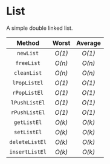 # List

A simple double linked list.

|   **Method**   | **Worst** | **Average** |
|:--------------:|:---------:|:-----------:|
|    `newList`   |   _O(1)_  |    _O(1)_   |
|   `freeList`   |   _O(n)_  |    _O(n)_   |
|   `cleanList`  |   _O(n)_  |    _O(n)_   |
|  `lPopListEl`  |   _O(1)_  |    _O(1)_   |
|  `rPopListEl`  |   _O(1)_  |    _O(1)_   |
|  `lPushListEl` |   _O(1)_  |    _O(1)_   |
|  `rPushListEl` |   _O(1)_  |    _O(1)_   |
|   `getListEl`  |   _O(k)_  |    _O(k)_   |
|   `setListEl`  |   _O(k)_  |    _O(k)_   |
| `deleteListEl` |   _O(k)_  |    _O(k)_   |
| `insertListEl` |   _O(k)_  |    _O(k)_   |